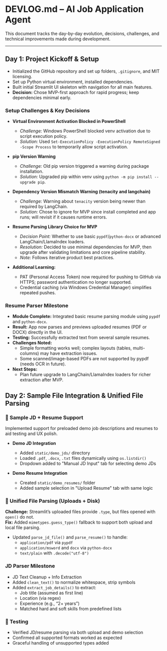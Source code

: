 # DEVLOG.md – AI Job Application Agent

This document tracks the day-by-day evolution, decisions, challenges, and technical improvements made during development.  

---

## Day 1: Project Kickoff & Setup

- Initialized the GitHub repository and set up folders, `.gitignore`, and MIT licensing.
- Set up Python virtual environment, installed dependencies.
- Built initial Streamlit UI skeleton with navigation for all main features.
- **Decision:** Chose MVP-first approach for rapid progress; keep dependencies minimal early.

### Setup Challenges & Key Decisions

- **Virtual Environment Activation Blocked in PowerShell**
  - *Challenge:* Windows PowerShell blocked venv activation due to script execution policy.
  - *Solution:* Used `Set-ExecutionPolicy -ExecutionPolicy RemoteSigned -Scope Process` to temporarily allow script activation.

- **pip Version Warning**
  - *Challenge:* Old pip version triggered a warning during package installation.
  - *Solution:* Upgraded pip within venv using `python -m pip install --upgrade pip`.

- **Dependency Version Mismatch Warning (tenacity and langchain)**
  - *Challenge:* Warning about `tenacity` version being newer than required by LangChain.
  - *Solution:* Chose to ignore for MVP since install completed and app runs; will revisit if it causes runtime errors.

- **Resume Parsing Library Choice for MVP**
  - *Decision Point:* Whether to use basic `pypdf`/`python-docx` or advanced LangChain/LlamaIndex loaders.
  - *Resolution:* Decided to use minimal dependencies for MVP, then upgrade after validating limitations and core pipeline stability.
  - *Note:* Follows iterative product best practices.
    
- **Additional Learning:**
  - PAT (Personal Access Token) now required for pushing to GitHub via HTTPS; password authentication no longer supported.
  - Credential caching (via Windows Credential Manager) simplifies repeated pushes.

### Resume Parser Milestone

- **Module Complete:** Integrated basic resume parsing module using `pypdf` and `python-docx`.
- **Result:** App now parses and previews uploaded resumes (PDF or DOCX) directly in the UI.
- **Testing:** Successfully extracted text from several sample resumes.
- **Challenges Noted:** 
  - Simple formatting works well; complex layouts (tables, multi-columns) may have extraction issues.
  - Some scanned/image-based PDFs are not supported by pypdf (needs OCR in future).
- **Next Steps:** 
  - Plan future upgrade to LangChain/LlamaIndex loaders for richer extraction after MVP.

## Day 2: Sample File Integration & Unified File Parsing

### 📂 Sample JD + Resume Support  
Implemented support for preloaded demo job descriptions and resumes to aid testing and UX polish.

- **Demo JD Integration**  
  - Added `static/demo_jds/` directory  
  - Loaded `.pdf`, `.docx`, `.txt` files dynamically using `os.listdir()`  
  - Dropdown added to "Manual JD Input" tab for selecting demo JDs  

- **Demo Resume Integration**  
  - Created `static/demo_resumes/` folder  
  - Added sample selection in "Upload Resume" tab with same logic

### 🔁 Unified File Parsing (Uploads + Disk)  
**Challenge:** Streamlit’s uploaded files provide `.type`, but files opened with `open()` do not.  
**Fix:** Added `mimetypes.guess_type()` fallback to support both upload and local file parsing.

- Updated `parse_jd_file()` and `parse_resume()` to handle:
  - `application/pdf` via `pypdf`
  - `application/msword` and `docx` via `python-docx`
  - `text/plain` with `.decode("utf-8")`

### JD Parser Milestone  
- JD Text Cleanup + Info Extraction  
- Added `clean_text()` to normalize whitespace, strip symbols  
- Added `extract_job_details()` to extract:
  - Job title (assumed as first line)
  - Location (via regex)
  - Experience (e.g., “2+ years”)
  - Matched hard and soft skills from predefined lists

### 🧪 Testing  
- Verified JD/resume parsing via both upload and demo selection  
- Confirmed all supported formats worked as expected  
- Graceful handling of unsupported types added  

